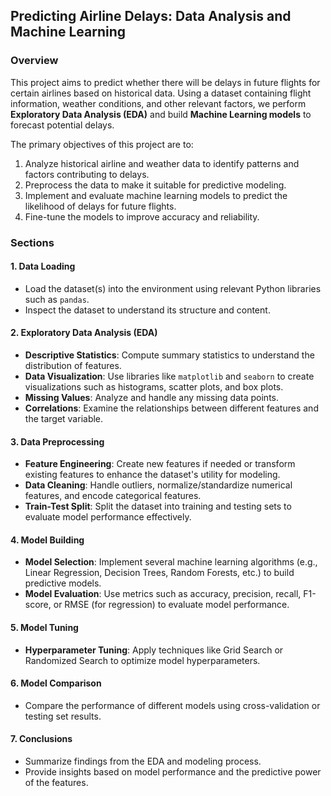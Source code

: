 ## Predicting Airline Delays: Data Analysis and Machine Learning

### Overview
This project aims to predict whether there will be delays in future flights for certain airlines based on historical data. Using a dataset containing flight information, weather conditions, and other relevant factors, we perform **Exploratory Data Analysis (EDA)** and build **Machine Learning models** to forecast potential delays. 

The primary objectives of this project are to:
1. Analyze historical airline and weather data to identify patterns and factors contributing to delays.
2. Preprocess the data to make it suitable for predictive modeling.
3. Implement and evaluate machine learning models to predict the likelihood of delays for future flights.
4. Fine-tune the models to improve accuracy and reliability.

### Sections

#### 1. Data Loading
- Load the dataset(s) into the environment using relevant Python libraries such as `pandas`.
- Inspect the dataset to understand its structure and content.

#### 2. Exploratory Data Analysis (EDA)
- **Descriptive Statistics**: Compute summary statistics to understand the distribution of features.
- **Data Visualization**: Use libraries like `matplotlib` and `seaborn` to create visualizations such as histograms, scatter plots, and box plots.
- **Missing Values**: Analyze and handle any missing data points.
- **Correlations**: Examine the relationships between different features and the target variable.

#### 3. Data Preprocessing
- **Feature Engineering**: Create new features if needed or transform existing features to enhance the dataset's utility for modeling.
- **Data Cleaning**: Handle outliers, normalize/standardize numerical features, and encode categorical features.
- **Train-Test Split**: Split the dataset into training and testing sets to evaluate model performance effectively.

#### 4. Model Building
- **Model Selection**: Implement several machine learning algorithms (e.g., Linear Regression, Decision Trees, Random Forests, etc.) to build predictive models.
- **Model Evaluation**: Use metrics such as accuracy, precision, recall, F1-score, or RMSE (for regression) to evaluate model performance.
  
#### 5. Model Tuning
- **Hyperparameter Tuning**: Apply techniques like Grid Search or Randomized Search to optimize model hyperparameters.
  
#### 6. Model Comparison
- Compare the performance of different models using cross-validation or testing set results.
  
#### 7. Conclusions
- Summarize findings from the EDA and modeling process.
- Provide insights based on model performance and the predictive power of the features.






